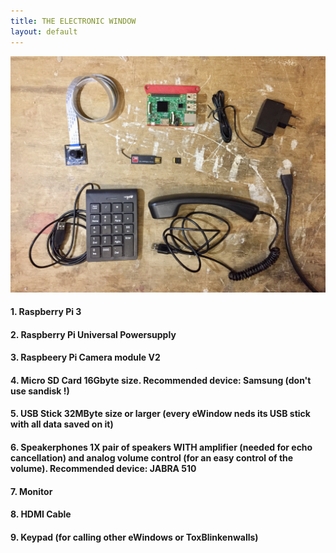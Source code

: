 ```yaml
---
title: THE ELECTRONIC WINDOW
layout: default
---
```


![needed electronics](images/IMG-2975.jpg)


#### 1. Raspberry Pi 3

#### 2. Raspberry Pi Universal Powersupply

#### 3. Raspbeery Pi Camera module V2

#### 4. Micro SD Card 16Gbyte size. Recommended device: Samsung (don't use sandisk !)

#### 5. USB Stick 32MByte size or larger (every eWindow neds its USB stick with all data saved on it)

#### 6. Speakerphones 1X pair of speakers WITH amplifier (needed for echo cancellation) and analog volume control (for an easy control of the volume). Recommended device: JABRA 510

#### 7. Monitor

#### 8. HDMI Cable

#### 9. Keypad (for calling other eWindows or ToxBlinkenwalls)
